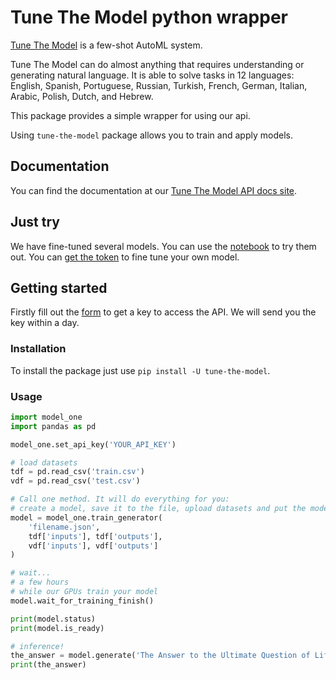 # Tune The Model python wrapper

[Tune The Model](https://tunethemodel.com) is a few-shot AutoML system.

Tune The Model can do almost anything that requires understanding or generating natural language. It is able to solve tasks in 12 languages: English, Spanish, Portuguese, Russian, Turkish, French, German, Italian, Arabic, Polish, Dutch, and Hebrew.

This package provides a simple wrapper for using our api.

Using `tune-the-model` package allows you to train and apply models.

## Documentation

You can find the documentation at our [Tune The Model API docs site](https://tune-the-model.github.io/tune-the-model-docs/index.html).

## Just try

We have fine-tuned several models. You can use the [notebook](https://colab.research.google.com/github/beyondml/model-one-py/blob/main/playbook.ipynb) to try them out. You can [get the token](https://tunethemodel.com) to fine tune your own model.

## Getting started

Firstly fill out the [form](https://tunethemodel.com) to get a key to access the API. We will send you the key within a day.

### Installation

To install the package just use `pip install -U tune-the-model`.

### Usage

```py
import model_one
import pandas as pd

model_one.set_api_key('YOUR_API_KEY')

# load datasets
tdf = pd.read_csv('train.csv')
vdf = pd.read_csv('test.csv')

# Call one method. It will do everything for you:
# create a model, save it to the file, upload datasets and put the model in the queue for training.
model = model_one.train_generator(
    'filename.json',
    tdf['inputs'], tdf['outputs'],
    vdf['inputs'], vdf['outputs']
)

# wait...
# a few hours
# while our GPUs train your model
model.wait_for_training_finish()

print(model.status)
print(model.is_ready)

# inference!
the_answer = model.generate('The Answer to the Ultimate Question of Life, the Universe, and Everything')
print(the_answer)
```
